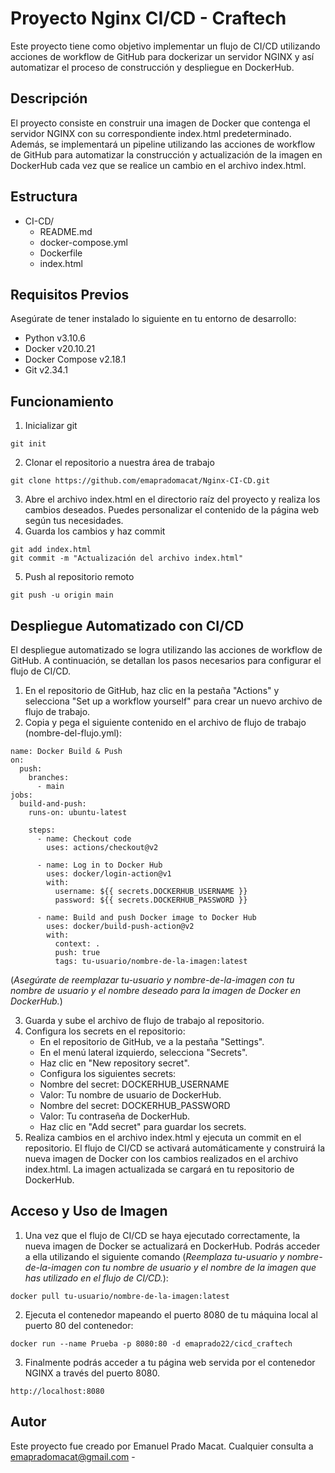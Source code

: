 # Proyecto Nginx CI/CD - Craftech

Este proyecto tiene como objetivo implementar un flujo de CI/CD utilizando acciones de workflow de GitHub para dockerizar un servidor NGINX y así automatizar el proceso de construcción y despliegue en DockerHub.


## Descripción

El proyecto consiste en construir una imagen de Docker que contenga el servidor NGINX con su correspondiente index.html predeterminado. Además, se implementará un pipeline utilizando las acciones de workflow de GitHub para automatizar la construcción y actualización de la imagen en DockerHub cada vez que se realice un cambio en el archivo index.html.


## Estructura 

- CI-CD/
  - README.md
  - docker-compose.yml
  - Dockerfile
  - index.html


## Requisitos Previos

Asegúrate de tener instalado lo siguiente en tu entorno de desarrollo:
- Python v3.10.6
- Docker v20.10.21
- Docker Compose v2.18.1
- Git v2.34.1


## Funcionamiento

1. Inicializar git 
```
git init
```
2. Clonar el repositorio a nuestra área de trabajo
```
git clone https://github.com/emapradomacat/Nginx-CI-CD.git
```
3. Abre el archivo index.html en el directorio raíz del proyecto y realiza los cambios deseados. Puedes personalizar el contenido de la página web según tus necesidades.
4. Guarda los cambios y haz commit
```
git add index.html
git commit -m "Actualización del archivo index.html"
```
5. Push al repositorio remoto
```
git push -u origin main
```


## Despliegue Automatizado con CI/CD

El despliegue automatizado se logra utilizando las acciones de workflow de GitHub. A continuación, se detallan los pasos necesarios para configurar el flujo de CI/CD.
1. En el repositorio de GitHub, haz clic en la pestaña "Actions" y selecciona "Set up a workflow yourself" para crear un nuevo archivo de flujo de trabajo.
2. Copia y pega el siguiente contenido en el archivo de flujo de trabajo (nombre-del-flujo.yml):
```
name: Docker Build & Push
on:
  push:
    branches:
      - main
jobs:
  build-and-push:
    runs-on: ubuntu-latest

    steps:
      - name: Checkout code
        uses: actions/checkout@v2

      - name: Log in to Docker Hub
        uses: docker/login-action@v1
        with:
          username: ${{ secrets.DOCKERHUB_USERNAME }}
          password: ${{ secrets.DOCKERHUB_PASSWORD }}

      - name: Build and push Docker image to Docker Hub
        uses: docker/build-push-action@v2
        with:
          context: .
          push: true
          tags: tu-usuario/nombre-de-la-imagen:latest
```
(*Asegúrate de reemplazar tu-usuario y nombre-de-la-imagen con tu nombre de usuario y el nombre deseado para la imagen de Docker en DockerHub.*)

3. Guarda y sube el archivo de flujo de trabajo al repositorio.
4. Configura los secrets en el repositorio:
   - En el repositorio de GitHub, ve a la pestaña "Settings".
   - En el menú lateral izquierdo, selecciona "Secrets".
   - Haz clic en "New repository secret".
   - Configura los siguientes secrets:
   - Nombre del secret: DOCKERHUB_USERNAME
   - Valor: Tu nombre de usuario de DockerHub.
   - Nombre del secret: DOCKERHUB_PASSWORD
   - Valor: Tu contraseña de DockerHub.
   - Haz clic en "Add secret" para guardar los secrets.
5. Realiza cambios en el archivo index.html y ejecuta un commit en el repositorio. El flujo de CI/CD se activará automáticamente y construirá la nueva imagen de Docker con los cambios realizados en el archivo index.html. La imagen actualizada se cargará en tu repositorio de DockerHub.


## Acceso y Uso de Imagen

1. Una vez que el flujo de CI/CD se haya ejecutado correctamente, la nueva imagen de Docker se actualizará en DockerHub. Podrás acceder a ella utilizando el siguiente comando (*Reemplaza tu-usuario y nombre-de-la-imagen con tu nombre de usuario y el nombre de la imagen que has utilizado en el flujo de CI/CD.*):
```
docker pull tu-usuario/nombre-de-la-imagen:latest
```

2. Ejecuta el contenedor mapeando el puerto 8080 de tu máquina local al puerto 80 del contenedor:

```
docker run --name Prueba -p 8080:80 -d emaprado22/cicd_craftech
```
3. Finalmente podrás acceder a tu página web servida por el contenedor NGINX a través del puerto 8080.
```
http://localhost:8080 
```



## Autor

Este proyecto fue creado por Emanuel Prado Macat.
Cualquier consulta a emapradomacat@gmail.com -

